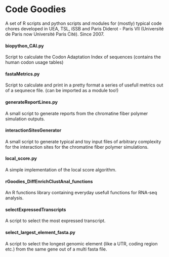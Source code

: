 Code Goodies
=============

A set of R scripts and python scripts and modules for (mostly) typical code chores developed in UEA, TSL, iSSB and Paris Diderot - Paris VII (Université de Paris now Université Paris Cité).
Since 2007.

#### biopython_CAI.py
Script to calculate the Codon Adaptation Index of sequences (contains the human codon usage tables)

#### fastaMetrics.py
Script to calculate and print in a pretty format a series of usefull metrics out of a sequnece file. (can be imported as a module too!)

#### generateReportLines.py
A small script to generate reports from the chromatine fiber polymer simulation outputs.

#### interactionSitesGenerator
A small script to generate typical and toy input files of arbitrary complexity for the interaction sites for the chromatine fiber polymer simulations.

#### local_score.py
A simple implementation of the local score algorithm.

#### rGoodies_DiffEnrichClustAnal_functions
An R functions library containing everyday usefull functions for RNA-seq analysis.

#### selectExpressedTranscripts
A script to select the most expressed transcript.

#### select_largest_element_fasta.py
A script to select the longest genomic element (like a UTR, coding
region etc.) from the same gene out of a multi fasta file.
